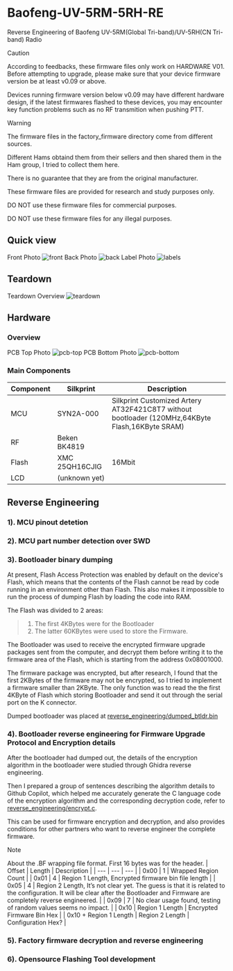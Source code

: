 # Baofeng-UV-5RM-5RH-RE
Reverse Engineering of Baofeng UV-5RM(Global Tri-band)/UV-5RH(CN Tri-band) Radio

> [!CAUTION]  
> According to feedbacks, these firmware files only work on HARDWARE V01.
> Before attempting to upgrade, please make sure that your device firmware version be at least v0.09 or above.
>
> Devices running firmware version below v0.09 may have different hardware design, if the latest firmwares flashed to these devices, 
> you may encounter key function problems such as no RF transmition when pushing PTT.

> [!WARNING]  
> The firmware files in the factory_firmware directory come from different sources. 
>
> Different Hams obtaind them from their sellers and then shared them in the Ham group, I tried to collect them here. 
>
> There is no guarantee that they are from the original manufacturer.
>
> These firmware files are provided for research and study purposes only.
>
> DO NOT use these firmware files for commercial purposes.
>
> DO NOT use these firmware files for any illegal purposes.


## Quick view
Front Photo
![front](./teardown/1-front.jpg)
Back Photo
![back](./teardown/2-back.jpg)
Label Photo
![labels](./teardown/5-labels.jpg)

## Teardown
Teardown Overview
![teardown](./teardown/7-teardown-2.jpg)

## Hardware
### Overview
PCB Top Photo
![pcb-top](./teardown/10-pcb-top.jpg)
PCB Bottom Photo
![pcb-bottom](./teardown/11-pcb-bottom.jpg)

### Main Components

| Component | Silkprint | Description |
| --- | --- | --- |
| MCU | SYN2A-000 | Silkprint Customized Artery AT32F421C8T7 without bootloader (120MHz,64KByte Flash,16KByte SRAM) |
| RF | Beken BK4819 | |
| Flash | XMC 25QH16CJIG | 16Mbit |
| LCD | (unknown yet) | |

## Reverse Engineering
### 1). MCU pinout detetion

### 2). MCU part number detection over SWD

### 3). Bootloader binary dumping

At present, Flash Access Protection was enabled by default on the device's Flash, which means that the contents of the Flash cannot be read by code running in an environment other than Flash. This also makes it impossible to run the process of dumping Flash by loading the code into RAM.

The Flash was divided to 2 areas:
> 1. The first 4KBytes were for the Bootloader
> 2. The latter 60KBytes were used to store the Firmware.

The Bootloader was used to receive the encrypted firmware upgrade packages sent from the computer, and decrypt them before writing it to the firmware area of the Flash, which is starting from the address 0x08001000.

The firmware package was encrypted, but after research, I found that the first 2KBytes of the firmware may not be encrypted, so I tried to implement a firmware smaller than 2KByte. The only function was to read the the first 4KByte of Flash which storing Bootloader and send it out through the serial port on the K connector.

Dumped bootloader was placed at [reverse_engineering/dumped_btldr.bin](reverse_engineering/dumped_btldr.bin)

### 4). Bootloader reverse engineering for Firmware Upgrade Protocol and Encryption details

After the bootloader had dumped out, the details of the encryption algorithm in the bootloader were studied through Ghidra reverse engineering.

Then I prepared a group of sentences describing the algorithm details to Github Copilot, which helped me accurately generate the C language code of the encryption algorithm and the corresponding decryption code, refer to [reverse_engineering/encrypt.c](reverse_engineering/encrypt.c).

This can be used for firmware encryption and decryption, and also provides conditions for other partners who want to reverse engineer the complete firmware.

> [!NOTE]
> About the .BF wrapping file format.
> First 16 bytes was for the header.
> | Offset | Length | Description |
> | --- | --- | --- |
> | 0x00 | 1 | Wrapped Region Count |
> | 0x01 | 4 | Region 1 Length, Encrypted firmware bin file length  |
> | 0x05 | 4 | Region 2 Length, It’s not clear yet. The guess is that it is related to the configuration. It will be clear after the Bootloader and Firmware are completely reverse engineered. |
> | 0x09 | 7 | No clear usage found, testing of random values seems no impact. |
> | 0x10 | Region 1 Length | Encrypted Firmware Bin Hex |
> | 0x10 + Region 1 Length | Region 2 Length | Configuration Hex? |

### 5). Factory firmware decryption and reverse engineering

### 6). Opensource Flashing Tool development